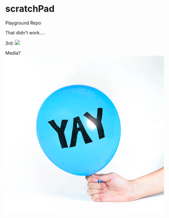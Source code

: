 scratchPad
==========

Playground Repo

That didn't work....

3rd: ![]({{site.baseurl}}//collapse_spacing.gif)


Media? ![yay.gif](images/yay.gif)

